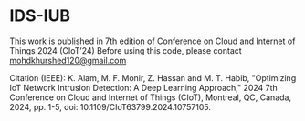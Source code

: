 # IDS-IUB
This work is published in 7th edition of Conference on Cloud and Internet of Things 2024 (CIoT’24) Before using this code, please contact mohdkhurshed120@gmail.com

Citation (IEEE): K. Alam, M. F. Monir, Z. Hassan and M. T. Habib, "Optimizing IoT Network Intrusion Detection: A Deep Learning Approach," 2024 7th Conference on Cloud and Internet of Things (CIoT), Montreal, QC, Canada, 2024, pp. 1-5, doi: 10.1109/CIoT63799.2024.10757105.
